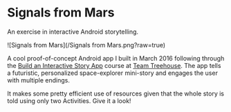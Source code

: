 # Signals from Mars
An exercise in interactive Android storytelling.

![Signals from Mars](/Signals from Mars.png?raw=true)

A cool proof-of-concept Android app I built in March 2016 following through the [Build an Interactive Story App](https://teamtreehouse.com/library/build-an-interactive-story-app)
course at [Team Treehouse](https://teamtreehouse.com/). The app tells a futuristic, personalized space-explorer mini-story and 
engages the user with multiple endings.

It makes some pretty efficient use of resources given that the whole story is told using only two Activities.
Give it a look!
